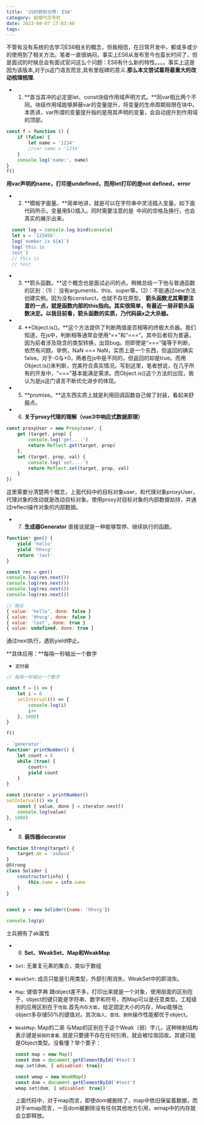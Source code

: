 ```yaml
---
title: 'JS的转折分界: ES6'
category: 前端气宗专栏
date: 2023-08-07 17:03:48
tags:
---
```


不管有没有系统的去学习ES6相关的概念，但我相信，在日常开发中，都或多或少的使用到了相关方法。笔者一直很纳闷，事实上ES6从发布至今也蛮长时间了，但是面试的时候总会有面试官问这么个问题：ES6有什么新的特性。。。。事实上这是因为该版本,对于js这门语言而言,具有里程碑的意义.**那么本文尝试着将最重大的改动梳理梳理.**

- 1. **首当其冲的必定是let、const块级作用域声明方式。**同var相比两个不同。块级作用域能够屏蔽var的变量提升，将变量的生命周期局限在块中。本质讲，var所谓的变量提升指的是用其声明的变量，会自动提升到作用域的顶部。
```javascript
const f = function () {
    if (false) {
        let name = '1234'
        //var name = '1234'
    }
    console.log('name:', name)
}
f()
```
**用var声明的name，打印是undefined，而用let打印的是not defined，error**

- 2. **模板字面量。**简单地讲，就是可以在字符串中灵活插入变量。如下面代码所示。变量用${}插入。同时需要注意的是` `中间的空格及换行，也会真实的展示出来。
```javascript
  const log = console.log.bind(console)
  let s = '123456'
  log(`number is ${s}`)
  log(`this is
  test`)
  // this is
  // test
```
- 3. **箭头函数。**这个概念也是面试必问的点。稍微总结一下他与普通函数的区别：(1)： 没有arguments、this、super等。(2)：不能通过new方法创建实例。因为没有consturct，也就不存在原型。
**箭头函数尤其需要注意的一点，就是函数内部的this指向。其实很简单，有最近一层非箭头函数决定。以我目前看，箭头函数的实质，乃代码装x之大杀器。**


- 4. **Object.is()。**这个方法提供了判断两值是否相等的终极大杀器。我们知道，在js中，判断相等通常会使用“==”和“===”。其中后者较为普遍，因为前者涉及隐含的类型转换，出现bug。但即使是“===”强等于判断，依然有问题。举例，NaN === NaN，实质上是一个东西，但返回的确实false。对于-0与+0，两者在js中是不同的，但返回的却是true。而用Object.is()来判断，完美符合真实情况。写到这里，笔者想说，在几乎所有的开发中，“===”基本能满足需求。而Object.is()这个方法的出现，我认为是js这门语言不断优化进步的体现。

- 5. **promise。**这东西实质上就是利用回调函数自己做了封装，看起来舒服点。

- 6. **关于proxy代理的理解（vue3中响应式数据原理）**
```javascript
const proxyUser = new Proxy(user, {
    get (target, prop) {
        console.log('get....')
        return Reflect.get(target, prop)
    },
    set (target, prop, val) {
        console.log('set....')
        return Reflect.set(target, prop, val)
    }
})
```
这里需要分清楚两个概念，上面代码中的目标对象user，和代理对象proxyUser，代理对象的改动就是改动目标对象。使用proxy对目标对象的内部数据劫持，并通过reflect操作对象的内部数据。

- 7. **生成器Generator**
直接说就是一种能够暂停、继续执行的函数。
```javascript
function* gen() {
    yield 'hello'
    yield 'hhvcg'
    return 'last'
}

const res = gen()
console.log(res.next())
console.log(res.next())
console.log(res.next())
console.log(res.next())

// 输出
{ value: 'hello', done: false }
{ value: 'hhvcg', done: false }
{ value: 'last', done: true }
{ value: undefined, done: true }

```
通过next执行，遇到yield停止。

**具体应用：**每隔一秒输出一个数字
- `定时器`
```javascript
// 每隔一秒输出一个数字

const f = () => {
    let i = 0
    setInterval(() => {
        console.log(i)
        i++
    }, 1000)
}

f()

- `generator`
function* printNumber() {
    let count = 0
    while (true) {
        count++
        yield count
    }
}

const iterator = printNumber()
setInterval(() => {
    const { value, done } = iterator.next()
    console.log(value)
}, 1000)
```

- 8. **装饰器decorator**
```javascript
function Strong(target) {
    target.AK = 'asdasd' 
}
@Strong
class Solider {
    constructor(info) {
        this.name = info.name
    }
}


const p = new Solider({name: 'hhvcg'})

console.log(p)

```
士兵拥有了ak属性

- 9. **Set、WeakSet、Map和WeakMap**
- `Set`: 无重复元素的集合，类似于数组
- `WeakSet`: 成员只能是引用类型，外部引用消失，WeakSet中的即消失。
- `Map`: 键值字典
  跟object差不多，打印出来就是一个对象，使用层面的区别在于，object的键只能是字符串、数字和符号，而Map可以是任意类型。工程级别的应用区别在于`性能`.首先`内存方面`，给定固定大小的内存，Map能够比object多存储50%的键值对。其次`插入、查找、删除`操作性能都优于object。
  
- `WeakMap`: Map的二弟
  与Map的区别在于这个Weak（弱）字儿，这种映射结构表示键是`弱弱的拿着`, 就是只要键不存在任何引用，就会被垃圾回收。其键只能是Object类型。没看懂？举个栗子：

  ```javascript
  const map = new Map()
  const dom = document.getElementById('#test')
  map.set(dom, { adisabled: true})

  const wmap = new WeakMap()
  const dom = document.getElementById('#test')
  wmap.set(dom, { adisabled: true})

  ```
  上面代码中，对于map而言，即使dom被删除了，map中依旧保留着数据，而对于wmap而言，一旦dom被删除没有任何其他地方引用，wmap中的内存就会立即释放。

